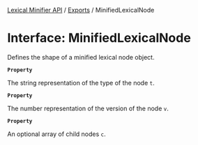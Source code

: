 [Lexical Minifier API](../API.md) / [Exports](../modules.md) / MinifiedLexicalNode

# Interface: MinifiedLexicalNode

Defines the shape of a minified lexical node object.

**`Property`**

The string representation of the type of the node `t`.

**`Property`**

The number representation of the version of the node `v`.

**`Property`**

An optional array of child nodes `c`.
